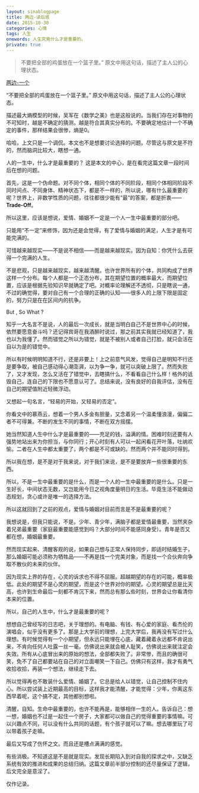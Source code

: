 ```yaml
---
layout: sinablogpage
title: 两边-读后感
date: 2015-10-30
categories: 心情 
tags: 人生
onewords: 人生究竟什么才是重要的。
private: true
---
```

> 不要把全部的鸡蛋放在一个篮子里。” 原文中用这句话，描述了主人公的心理状态。

[两边-一个](http://wufazhuce.com/one/vol.1117#articulo)

“不要把全部的鸡蛋放在一个篮子里。” 原文中用这句话，描述了主人公的心理状态。

描述最大熵模型的时候，吴军在《数学之美》也是这般说的。当我们存在对事物的不可知时，越是不确定的猜测，越是符合其真实分布的。不要确定地估计一个不确定的事件，那样结果会很惨，熵是0。

哈哈，上文只是一个调侃。本文也不是想要讨论选择的问题。尽管这与原文是不符的，然而脑洞比较大，瞎想一通。

人的一生中，什么才是最重要的？ 这是本文的中心，是在看完这篇文章一段时间后在想的问题。

首先，这是一个伪命题。对不同个体，相同个体的不同阶段，相同个体相同阶段不同时间点、不同身体、精神状态下，都是不一样的，所以说，哪有什么最重要的呢？世界上，非数学性质的问题，往往都很少能有“最”的答案，都是折衷——**Trade-Off**。

所以这里，应该是想说，爱情、婚姻不一定是一个人一生中最重要的部分吧。

只能用“不一定”来修饰，因为还是会觉得，有了爱情与婚姻的满足，人生才是有可能完满的。

可惜越来越现实——不是说不相信——而是越来越现实。因为自知：你凭什么去获得一个完满的人生。

不是悲观，只是越来越现实，越来越清醒。也许世界所有的个体，共同构成了世界这样一个分布。每个人都是一个正态分布，其在期望位置的概率最大，而期望位置，应该是根据先验知识早就确定了吧。对概率论理解还不透彻，只是瞎说一通，不过的确觉得，要对自己有一个合理的正确的认知——很多人的上限下限是固定的，努力只是在在区间内的抗争。

But , So What ?

知乎一大名言不是说，人的最后一次成长，就是当明白自己不是世界中心的时候，依然要愿意奋斗吗？还记得宾哥在我酒醉时说过，那之前其实我就已经知道了，我也以为我懂了。然而错觉之所以为错觉，就是不被别人或者自己打脸，就只会活在自以为是的错觉中。

所以有时候明明知道不行，还是非要上！上之前意气风发，觉得自己是明知不行还是要争取，被自己感动得心潮澎湃，以为争一争，就可以突破上限了。然而失败了，又才发现，怎么又活在了错觉中，去瞎搞什么，不看看自己什么样！格外的诋毁自己，连自己的下限也不愿意认可了。总结来说，没有良好的自我评估，没有在自己的期望值附近轻微浮动。

又想起一句名言，“轻易的开始，又轻易的否定”。

你看文中的慕燕云，想着一个男人多金有胆量，又念着另一个温柔懂浪漫，偏偏二者不可得兼。不断的发生不同的事情，不断在双方摇摆。

她当然知道人生中什么才是最重要的——充足的钱，溢满的情。困难时刻还要有人强势地站出来为你担当，与你同行；开心时刻有人可以一起闲看花开叶落，吐纳欢愉。二者在人生中都太重要了，两个都是不可或缺的。然而两个并不能同时得到。

所以我在想，是不是对于我来说，对于我们来说，是不是要放弃一些很重要的东西。

所以，不是一生中最重要的是什么，而是一个人的一生中最重要的是什么。只是一生好长，中间状态无数，又岂能用今日之视角度量明日的生活。毕竟生活不能做动态规划，贪心或许是唯一的选择方法。

所以这就回到了之前的观点，爱情与婚姻对目前而言是不是最重要的呢？

我想说是，但我只能说，不是。少年、青少年，满脑子都是爱情最重要，当然夹杂着兄弟最重要（家庭最重要能感觉到吗？大部分时间不能感同身受）。青年是否又都在想，婚姻最重要。

然而现实起来、清醒客观的说，如果自己想与正常人保持同步，即适时结婚生子，那么婚姻可能必须称为牺牲品——不再是找一个完美对象，而是找一个合伙奔向争取不散伙的未来的伙伴。

因为现实上界的存在，心灵的诉求也不得不屈服。超越期望的存在的可能，概率极低。此处的期望不是心灵的期望，而是这个世界对你的期望。心灵的期望总是比天高，也许到生命最后一刻都不肯沉下来，然而总有那么些时刻，世界会让你看清你本来的位置。

所以，自己的人生中，什么才是最重要的呢？

想想自己曾经写的日志吧，关于理想的。有电脑、有钱、有心爱的家庭、看杰伦的演唱会，似乎没有更多了。那是上大学前的理想，上完大学后，我再没有写过什么理想。有时候觉得有一个小期望，但永远只能埋在心底，藏着藏着永远都不肯说出来，不肯向任何人吐露一丝一毫。仿佛说出来就会被人耻笑，仿佛说出来就注定会失效。所有从心底冒出来的原始的想法，全部都失败了。非常惨，而且的确很可笑，免不了自己都要站在自己的对立面嘲笑一下自己。仿佛只有这样，我才有勇气收拾收拾，再装一个想法，继续走下去。

所以觉得再也不敢装什么爱情、婚姻了。它总是给人以错觉，让自己控制不住内心。所以尝试装上近期最高的目标，这样我才能清醒，才能觉得：少年，你离这东西早着呢，这个搞不定，其他都别想啦。

清醒，自知。生命中最重要的，也许不能再是，能够相伴一生的人。告诉自己：想一想，婚姻也不过是一起住一个房子，大家都可以做自己的觉得重要的事情嘛。可以兴趣点不同，可以没有什么共同的话题，有个孩子就可以了嘛。想去哪里玩了可以带着孩子走嘛。

最后又写成了伤怀之文。而且还是槽点满满的感觉。

有些消极。不知道这是不是就是现实。发现长期陷入到对自我的探求之中，又缺乏系统有效的推进和成果的总结归纳。这篇文章前半部分控制的还尽量保证了逻辑，后文完全是意淫了。

仅作记录。

